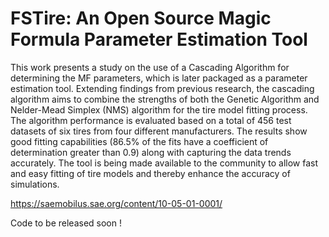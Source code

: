 # FSTire: An Open Source Magic Formula Parameter Estimation Tool

This work presents a study on the use of a Cascading Algorithm for determining the MF parameters, which is later packaged as a
parameter estimation tool. Extending findings from previous research, the cascading algorithm aims
to combine the strengths of both the Genetic Algorithm and Nelder-Mead Simplex (NMS) algorithm
for the tire model fitting process. The algorithm performance is evaluated based on a total of 456
test datasets of six tires from four different manufacturers. The results show good fitting capabilities
(86.5% of the fits have a coefficient of determination greater than 0.9) along with capturing the data
trends accurately. The tool is being made available to the community to allow fast and easy fitting
of tire models and thereby enhance the accuracy of simulations.

https://saemobilus.sae.org/content/10-05-01-0001/

 Code to be released soon !
